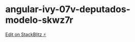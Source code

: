 # angular-ivy-07v-deputados-modelo-skwz7r

[Edit on StackBlitz ⚡️](https://stackblitz.com/edit/angular-ivy-07v-deputados-modelo-skwz7r)